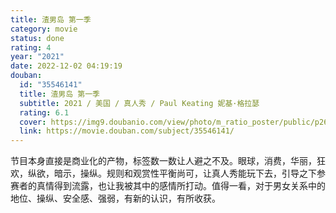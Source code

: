 ```yaml
---
title: 渣男岛 第一季
category: movie
status: done
rating: 4
year: "2021"
date: 2022-12-02 04:19:19
douban:
  id: "35546141"
  title: 渣男岛 第一季
  subtitle: 2021 / 美国 / 真人秀 / Paul Keating 妮基·格拉瑟
  rating: 6.1
  cover: https://img9.doubanio.com/view/photo/m_ratio_poster/public/p2673997945.jpg
  link: https://movie.douban.com/subject/35546141/
---
```


节目本身直接是商业化的产物，标签数一数让人避之不及。眼球，消费，华丽，狂欢，纵欲，暗示，操纵。规则和观赏性平衡尚可，让真人秀能玩下去，引导之下参赛者的真情得到流露，也让我被其中的感情所打动。值得一看，对于男女关系中的地位、操纵、安全感、强弱，有新的认识，有所收获。
